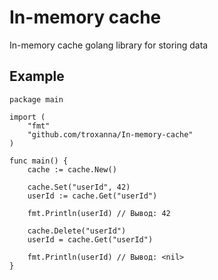 # In-memory cache
In-memory cache golang library for storing data

## Example
```
package main

import (
	"fmt"
	"github.com/troxanna/In-memory-cache"
)

func main() {
	cache := cache.New()

	cache.Set("userId", 42)
	userId := cache.Get("userId")

	fmt.Println(userId) // Вывод: 42

	cache.Delete("userId")
	userId = cache.Get("userId")

	fmt.Println(userId) // Вывод: <nil>
}
```
